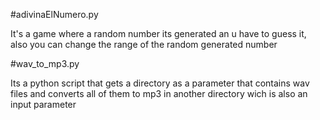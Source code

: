 #adivinaElNumero.py

It's a game where a random number its generated an u have to guess it, also you can change the range of the random generated number

#wav_to_mp3.py

Its a python script that gets a directory as a parameter that contains wav files and converts all of them to mp3 in another directory wich is also an input parameter